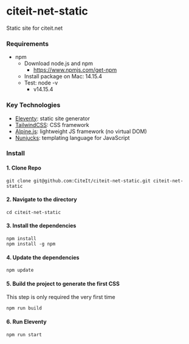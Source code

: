 # citeit-net-static
Static site for citeit.net

### Requirements

* npm
    - Download node.js and npm
      * https://www.npmjs.com/get-npm
    - Install package on Mac: 14.15.4
    - Test: node -v
      * v14.15.4

### Key Technologies
  - [Eleventy](https://www.11ty.dev/): static site generator
  - [TailwindCSS](https://tailwindcss.com/): CSS framework
  - [Alpine.js](https://github.com/alpinejs/alpine): lightweight JS framework (no virtual DOM)
  - [Nunjucks](https://mozilla.github.io/nunjucks/): templating language for JavaScript


### Install 

#### 1. Clone Repo

```
git clone git@github.com:CiteIt/citeit-net-static.git citeit-net-static
```

#### 2. Navigate to the directory

```
cd citeit-net-static
```

#### 3. Install the dependencies

```
npm install
npm install -g npm
```

#### 4. Update the dependencies

```
npm update
```

#### 5. Build the project to generate the first CSS
This step is only required the very first time

```
npm run build
```

#### 6. Run Eleventy

```
npm run start
```